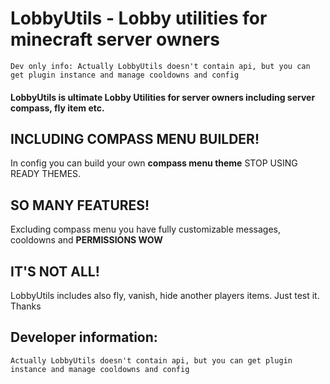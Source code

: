# LobbyUtils - Lobby utilities for minecraft server owners
`Dev only info: Actually LobbyUtils doesn't contain api, but you can get plugin instance and manage cooldowns and config`

#### LobbyUtils is ultimate Lobby Utilities for server owners including server compass, fly item etc.

## INCLUDING COMPASS MENU BUILDER!
In config you can build your own **compass menu theme**
STOP USING READY THEMES.

## SO MANY FEATURES!
Excluding compass menu you have fully customizable messages, cooldowns and **PERMISSIONS WOW**

## IT'S NOT ALL!
LobbyUtils includes also fly, vanish, hide another players items.
Just test it. Thanks

## Developer information:
`Actually LobbyUtils doesn't contain api, but you can get plugin instance and manage cooldowns and config`
